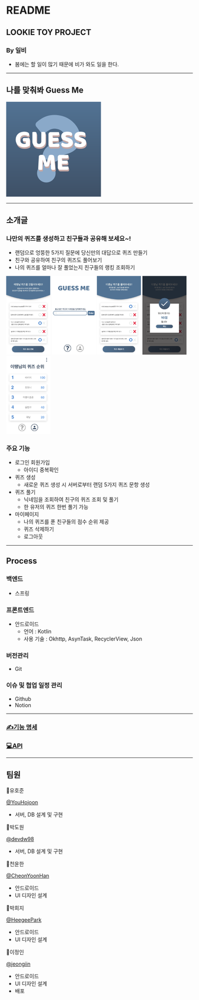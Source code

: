 # README

## LOOKIE TOY PROJECT

### By 일비

- 봄에는 할 일이 많기 때문에 비가 와도 일을 한다.

---

## 나를 맞춰봐 Guess Me

<img src="./README/ic_launcher.png" alt="ic_launcher" style="zoom: 25%;" />

---

## 소개글

### 나만의 퀴즈를 생성하고 친구들과 공유해 보세요~!

- 랜덤으로 엉뚱한 5가지 질문에 당신만의 대답으로 퀴즈 만들기
- 친구와 공유하여 친구의 퀴즈도 풀어보기
- 나의 퀴즈를 얼마나 잘 풀었는지 친구들의 랭킹 조회하기

<img src="./README/README 25e4ea867a514153894d36fec5a290a3.png" alt="README 25e4ea867a514153894d36fec5a290a3" style="zoom: 33%;"/>  <img src="./README/README 25e4ea867a514153894d36fec5a290a3 1.png" alt="README 25e4ea867a514153894d36fec5a290a3 1" style="zoom: 33%;" /> <img src="./README/README 25e4ea867a514153894d36fec5a290a3 2.png" alt="README 25e4ea867a514153894d36fec5a290a3 2" style="zoom: 33%;" /> <img src="./README/README 25e4ea867a514153894d36fec5a290a3 3.png" alt="README 25e4ea867a514153894d36fec5a290a3 3" style="zoom: 33%;" /> <img src="./README/_.png" alt="_" style="zoom:33%;" />

### 주요 기능

- 로그인 회원가입
    - 아이디 중복확인
- 퀴즈 생성
    - 새로운 퀴즈 생성 시 서버로부터 랜덤 5가지 퀴즈 문항 생성
- 퀴즈 풀기
    - 닉네임을 조회하여 친구의 퀴즈 조회 및 풀기
    - 한 유저의 퀴즈 한번 풀기 가능
- 마이페이지
    - 나의 퀴즈를 푼 친구들의 점수 순위 제공
    - 퀴즈 삭제하기
    - 로그아웃

---

## Process

### 백엔드

- 스프링

### 프론트엔드

- 안드로이드
    - 언어 : Kotlin
    - 사용 기술 : Okhttp, AsynTask, RecyclerView, Json

### 버전관리

- Git

### 이슈 및 협업 일정 관리

- Github
- Notion

---

### [✍️기능 명세](https://www.notion.so/ca98be73f35545fd8779a531f6614571?v=dca2d9392e254563b645f691c24c9e39)

### [💻API](https://www.notion.so/API-0d7f33c4058a423cb3354c4d2abc9e89)

---

## 팀원

👤유호준

[@YouHojoon](https://github.com/YouHojoon)

- 서버, DB 설계 및 구현

👤박도원

[@devdw98](https://github.com/devdw98)

- 서버, DB 설계 및 구현

👤천윤한

[@CheonYoonHan](https://github.com/CheonYoonHan)

- 안드로이드
- UI 디자인 설계

👤박희지

[@HeegeePark](https://github.com/HeegeePark)

- 안드로이드
- UI 디자인 설계

👤이정인

[@jeongiin](https://github.com/jeongiin)

- 안드로이드
- UI 디자인 설계
- 배포

